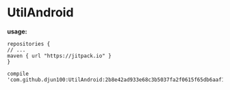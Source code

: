 # UtilAndroid
**usage:**

    repositories {
    // ...
    maven { url "https://jitpack.io" }
    }

    compile 'com.github.djun100:UtilAndroid:2b8e42ad933e68c3b5037fa2f0615f65db6aaf1d'